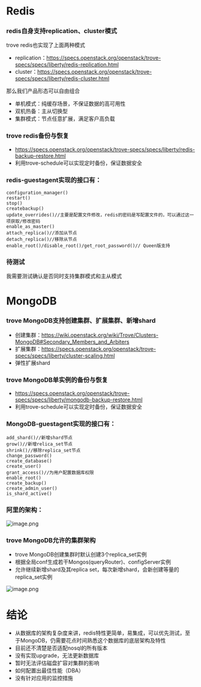 # Redis
### redis自身支持replication、cluster模式
trove redis也实现了上面两种模式
- replication：https://specs.openstack.org/openstack/trove-specs/specs/liberty/redis-replication.html
- cluster：https://specs.openstack.org/openstack/trove-specs/specs/liberty/redis-cluster.html

那么我们产品形态可以自由组合
- 单机模式：纯缓存场景，不保证数据的高可用性
- 双机热备：主从切换型
- 集群模式：节点任意扩展，满足客户高负载

### trove redis备份与恢复
- https://specs.openstack.org/openstack/trove-specs/specs/liberty/redis-backup-restore.html
- 利用trove-schedule可以实现定时备份，保证数据安全

### redis-guestagent实现的接口有：
```
configuration_manager()
restart()
stop()
createbackup()
update_overrides()//主要是配置文件修改，redis的密码是写配置文件的，可以通过这一项获取/修改密码
enable_as_master()
attach_replica()//添加从节点
detach_replica()//移除从节点
enable_root()/disable_root()/get_root_password()// Queen版支持
```

### 待测试
我需要测试确认是否同时支持集群模式和主从模式

# MongoDB
### trove MongoDB支持创建集群、扩展集群、新增shard
- 创建集群：https://wiki.openstack.org/wiki/Trove/Clusters-MongoDB#Secondary_Members_and_Arbiters
- 扩展集群：https://specs.openstack.org/openstack/trove-specs/specs/liberty/cluster-scaling.html
- 弹性扩展shard


### trove MongoDB单实例的备份与恢复
- https://specs.openstack.org/openstack/trove-specs/specs/liberty/mongodb-backup-restore.html
- 利用trove-schedule可以实现定时备份，保证数据安全

### MongoDB-guestagent实现的接口有：
```
add_shard()//新增shard节点
grow()//新增relica_set节点
shrink()//移除replica_set节点
change_password()
create_database()
create_user()
grant_access()//为用户配置数据库权限
enable_root()
create_backup()
create_admin_user()
is_shard_active()
```
### 阿里的架构：
![image.png](https://github.com/jwongzblog/myblog/blob/master/openstack/ali-mongo-arch.png)

### trove MongoDB允许的集群架构
- trove MongoDB创建集群时默认创建3个replica_set实例
- 根据全局conf生成若干Mongos(queryRouter)、configServer实例
- 允许继续新增shard及其replica set，每次新增shard，会新创建等量的replica_set实例

![image.png](https://github.com/jwongzblog/myblog/blob/master/openstack/trove-mongo-arch.png)


# 结论
- 从数据库的架构复杂度来讲，redis特性更简单，易集成，可以优先测试，至于MongoDB，仍需要花点时间熟悉这个数据库的底层架构及特性
- 目前还不清楚是否适配nosql的所有版本
- 没有实现upgrade，无法更新数据库
- 暂时无法评估磁盘扩容对集群的影响
- 如何配置出最佳性能（DBA）
- 没有针对应用的监控措施